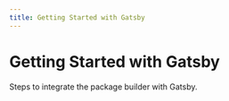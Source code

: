 ```yaml
---
title: Getting Started with Gatsby
---
```


# Getting Started with Gatsby
Steps to integrate the package builder with Gatsby.
